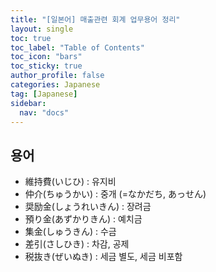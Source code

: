 ```yaml
---
title: "[일본어] 매출관련 회계 업무용어 정리"
layout: single
toc: true
toc_label: "Table of Contents"
toc_icon: "bars"
toc_sticky: true
author_profile: false
categories: Japanese
tag: [Japanese]
sidebar:
  nav: "docs"
---
```


## 용어
- 維持費(いじひ) : 유지비
- 仲介(ちゅうかい) : 중개 (=なかだち, あっせん)
- 奨励金(しょうれいきん) : 장려금
- 預り金(あずかりきん) : 예치금
- 集金(しゅうきん) : 수금
- 差引(さしひき) : 차감, 공제
- 税抜き(ぜいぬき) : 세금 별도, 세금 비포함